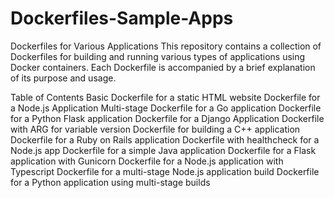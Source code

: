 # Dockerfiles-Sample-Apps
Dockerfiles for Various Applications
This repository contains a collection of Dockerfiles for building and running various types of applications using Docker containers. Each Dockerfile is accompanied by a brief explanation of its purpose and usage.

Table of Contents
Basic Dockerfile for a static HTML website
Dockerfile for a Node.js Application
Multi-stage Dockerfile for a Go application
Dockerfile for a Python Flask application
Dockerfile for a Django Application
Dockerfile with ARG for variable version
Dockerfile for building a C++ application
Dockerfile for a Ruby on Rails application
Dockerfile with healthcheck for a Node.js app
Dockerfile for a simple Java application
Dockerfile for a Flask application with Gunicorn
Dockerfile for a Node.js application with Typescript
Dockerfile for a multi-stage Node.js application build
Dockerfile for a Python application using multi-stage builds
